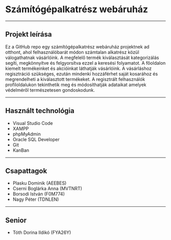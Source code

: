 # Számítógépalkatrész webáruház

---

## Projekt leírása

Ez a GitHub repo egy számítógépalkatrész webáruház projektnek ad otthont, ahol felhasználóbarát módon számtalan alkatrész közül válogathatnak vásárlóink. A megfelelő termék kiválasztását kategorizálás segíti, megkönnyítve és felgyorsítva ezzel a keresési folyamatot. A főoldalon kiemelt termékeinket és akcióinkat láthatják vásárlóink. A vásárláshoz regisztráció szükséges, ezután mindenki hozzáférhet saját kosarához és megrendelheti a kiválasztott termékeket. A regisztrált felhasználók profiloldalukon tekinthetik meg és módosíthatják adataikat amelyek védelméről természetesen gondoskodunk. 

---

## Használt technológia

- Visual Studio Code
- XAMPP
- phpMyAdmin
- Oracle SQL Developer
- Git
- KanBan

---

## Csapattagok

+ Plasku Dominik (AEEBES)
+ Cserni Boglárka Anna (MVTNRT)
+ Borsodi István (F0M774)
+ Nagy Péter (TDNLEN)

---

## Senior

+ Tóth Dorina Ildikó (FYA26Y)
